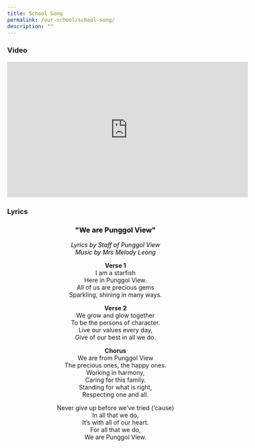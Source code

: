 ```yaml
---
title: School Song
permalink: /our-school/school-song/
description: ""
---
```

### Video

<iframe width="560" height="315" src="https://www.youtube.com/embed/hnD9mblxeic" title="YouTube video player" frameborder="0" allow="accelerometer; autoplay; clipboard-write; encrypted-media; gyroscope; picture-in-picture" allowfullscreen></iframe>

### Lyrics

<h3 style="color:black" align="center">"We are Punggol View"</h3>

<p style="color:black" align="center"><i>Lyrics by Staff of Punggol View <br>Music by Mrs Melody Leong</i></p>

<p style="text-align:center;"><strong>Verse 1</strong><br> I am a starfish<br>Here in Punggol View.<br>All of us are precious gems<br>Sparkling, shining in many ways.</p>

<p style="text-align:center;"><strong>Verse 2</strong><br> We grow and glow together<br>To be the persons of character.<br>Live our values every day,<br>Give of our best in all we do.</p>

<p style="text-align:center;"><strong>Chorus</strong><br> We are from Punggol View<br>The precious ones, the happy ones.<br>Working in harmony,<br>Caring for this family.<br>Standing for what is right,<br>Respecting one and all.</p>

<p style="text-align:center;">Never give up before we’ve tried (‘cause)<br>In all that we do,<br>It’s with all of our heart.<br>For all that we do,<br>We are Punggol View.</p>
